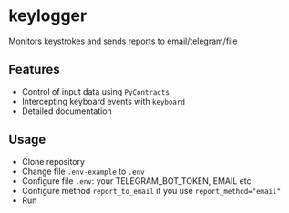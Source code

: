 # keylogger

Monitors keystrokes and sends reports to email/telegram/file


## Features

+ Сontrol of input data using `PyContracts`
+ Intercepting keyboard events with `keyboard`
+ Detailed documentation

## Usage

+ Clone repository
+ Change file `.env-example` to `.env`
+ Configure file `.env`: your TELEGRAM_BOT_TOKEN, EMAIL etc
+ Configure method `report_to_email` if you use `report_method="email"`
+ Run
